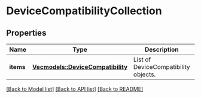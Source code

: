 # DeviceCompatibilityCollection

## Properties

Name | Type | Description | Notes
------------ | ------------- | ------------- | -------------
**items** | [**Vec<models::DeviceCompatibility>**](DeviceCompatibility.md) | List of DeviceCompatibility objects. | 

[[Back to Model list]](../README.md#documentation-for-models) [[Back to API list]](../README.md#documentation-for-api-endpoints) [[Back to README]](../README.md)


